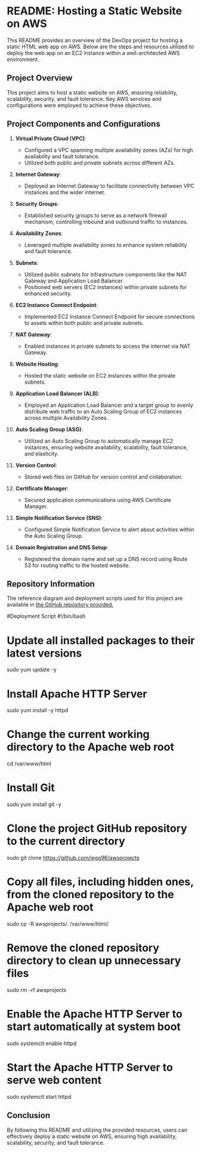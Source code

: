 # README: Hosting a Static Website on AWS

This README provides an overview of the DevOps project for hosting a static HTML web app on AWS. Below are the steps and resources utilized to deploy the web app on an EC2 instance within a well-architected AWS environment.

## Project Overview
This project aims to host a static website on AWS, ensuring reliability, scalability, security, and fault tolerance. Key AWS services and configurations were employed to achieve these objectives.

## Project Components and Configurations

1. **Virtual Private Cloud (VPC)**:
   - Configured a VPC spanning multiple availability zones (AZs) for high availability and fault tolerance.
   - Utilized both public and private subnets across different AZs.

2. **Internet Gateway**:
   - Deployed an Internet Gateway to facilitate connectivity between VPC instances and the wider internet.

3. **Security Groups**:
   - Established security groups to serve as a network firewall mechanism, controlling inbound and outbound traffic to instances.

4. **Availability Zones**:
   - Leveraged multiple availability zones to enhance system reliability and fault tolerance.

5. **Subnets**:
   - Utilized public subnets for infrastructure components like the NAT Gateway and Application Load Balancer.
   - Positioned web servers (EC2 instances) within private subnets for enhanced security.

6. **EC2 Instance Connect Endpoint**:
   - Implemented EC2 Instance Connect Endpoint for secure connections to assets within both public and private subnets.

7. **NAT Gateway**:
   - Enabled instances in private subnets to access the internet via NAT Gateway.

8. **Website Hosting**:
   - Hosted the static website on EC2 instances within the private subnets.

9. **Application Load Balancer (ALB)**:
   - Employed an Application Load Balancer and a target group to evenly distribute web traffic to an Auto Scaling Group of EC2 instances across multiple Availability Zones.

10. **Auto Scaling Group (ASG)**:
    - Utilized an Auto Scaling Group to automatically manage EC2 instances, ensuring website availability, scalability, fault tolerance, and elasticity.

11. **Version Control**:
    - Stored web files on GitHub for version control and collaboration.

12. **Certificate Manager**:
    - Secured application communications using AWS Certificate Manager.

13. **Simple Notification Service (SNS)**:
    - Configured Simple Notification Service to alert about activities within the Auto Scaling Group.

14. **Domain Registration and DNS Setup**:
    - Registered the domain name and set up a DNS record using Route 53 for routing traffic to the hosted website.

## Repository Information
The reference diagram and deployment scripts used for this project are available in [the GitHub repository provided.](https://github.com/jegg96/awsprojects)

#Deployment Script
#!/bin/bash

# Update all installed packages to their latest versions
sudo yum update -y

# Install Apache HTTP Server
sudo yum install -y httpd

# Change the current working directory to the Apache web root
cd /var/www/html

# Install Git
sudo yum install git -y

# Clone the project GitHub repository to the current directory
sudo git clone https://github.com/jegg96/awsprojects

# Copy all files, including hidden ones, from the cloned repository to the Apache web root
sudo cp -R awsprojects/. /var/www/html/

# Remove the cloned repository directory to clean up unnecessary files
sudo rm -rf awsprojects

# Enable the Apache HTTP Server to start automatically at system boot
sudo systemctl enable httpd 

# Start the Apache HTTP Server to serve web content
sudo systemctl start httpd

## Conclusion
By following this README and utilizing the provided resources, users can effectively deploy a static website on AWS, ensuring high availability, scalability, security, and fault tolerance.

